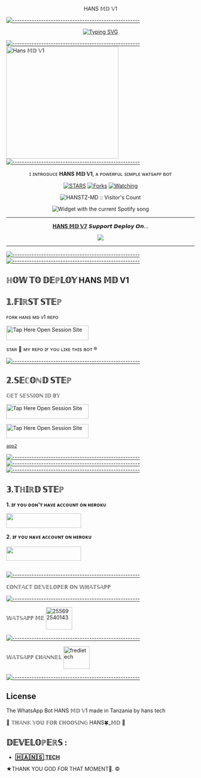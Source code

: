 </h1> 
<p align="center">HANS 𝕄𝔻 𝕍1

[![-----------------------------------------------------](https://raw.githubusercontent.com/andreasbm/readme/master/assets/lines/colored.png)](#table-of-contents)

<p align="center">
  <a href="https://git.io/typing-svg"><img src="https://readme-typing-svg.demolab.com?font=EB+Garamond&weight=900&size=30&duration=4000&pause=1000&random=false&width=435&lines=+MY+NAME+IS+HANS+MD+BOT+INTZ+BY+HANS+TZ+SON+Fork+Me+Please" alt="Typing SVG" /></a>
 </p>
 
  [![-----------------------------------------------------](https://raw.githubusercontent.com/andreasbm/readme/master/assets/lines/colored.png)](#table-of-contents)
 <a href="https://chat.whatsapp.com/Ia4V8wnwCIjLYaVI3FVHb4">
 <img alt="Hans 𝕄𝔻 𝕍1" height="300" src="https://telegra.ph/file/347ba7a613b4d025b89a8.jpg">
 [![-----------------------------------------------------](https://raw.githubusercontent.com/andreasbm/readme/master/assets/lines/colored.png)](#table-of-contents)
  
</h1> 
<p align="center">ɪ ɪɴᴛʀᴏᴅᴜᴄᴇ <b>HANS 𝕄𝔻 𝕍1</b>, ᴀ ᴘᴏᴡᴇʀғᴜʟ sɪᴍᴘʟᴇ ᴡᴀᴛsᴀᴘᴘ ʙᴏᴛ </p>

</p>
  <p align="center">
<a href="https://github.com/HANSTZ3/HANS-MD><img title="Followers" src="https://img.shields.io/github/followers/Fred1e?label=Followers&style=social"></a>
<a href="https://github.com/HANSTZ3/HANSTZ-MD/stargazers/"><img title="STARS" src="https://img.shields.io/github/stars/HANSTZ3/HANS-MD?&style=social"></a>
<a href="https://github.com/HANSTZ3/HANS-MD"><img title="Forks" src="https://github.com/HANSTZ3/HANS-MD"></a>
<a href="https://github.com/HANSTZ3/HANS-MD"><img title="Watching" src="https://github.com/HANSTZ3/HANS-MD"></a>

</p>
<p align="center"><img src="https://profile-counter.glitch.me/{HANSTZ3}/count.svg" alt="HANSTZ-MD :: Visitor's Count"/></p>

</a>
  <div align="center">
  <img src="https://spogit.vercel.app/api?theme=dark&black=true&scan=true" alt="Widget with the current Spotify song"  />
</div>

---

<p align="center">
  <a href="https://github.com/HANSTZ3/HANS-MD"><b>HANS 𝕄𝔻 𝕍𝟟</b></a> 𝙎𝙪𝙥𝙥𝙤𝙧𝙩 𝘿𝙚𝙥𝙡𝙤𝙮 𝙊𝙣...
</p>

<p align="center">
  <a href="https://youtu.be/izoxfW3anrU"><img src="https://img.shields.io/badge/CodeSpace-green?colorA=%23ff000&colorB=%23017e40&style=for-the-badge&logo=git&logoColor=white"></a>
</p>



    
 
 



---





[![-----------------------------------------------------](https://raw.githubusercontent.com/andreasbm/readme/master/assets/lines/colored.png)](#table-of-contents)
[![-----------------------------------------------------](https://raw.githubusercontent.com/andreasbm/readme/master/assets/lines/colored.png)](#table-of-contents)
## ℍ𝕆𝕎 𝕋𝕆 𝔻𝔼ℙ𝕃𝕆𝕐 HANS 𝕄𝔻 V1


## 𝟙.𝔽𝕀ℝ𝕊𝕋 𝕊𝕋𝔼ℙ 
ғᴏʀᴋ ʜᴀɴs ᴍᴅ ᴠ1 ʀᴇᴘᴏ


<a href="https://github.com/HANSTZ3/HANS-MD"><img title="Tap Here Open Session Site" src="https://img.shields.io/badge/𝔽𝕆ℝ𝕂 𝕋ℍ𝕀𝕊 ℝ𝔼ℙ𝕆-h?color=black&style=for-the-badge&logo=msi" width="220" height="38.45"/></a></p>

sᴛᴀʀ 🌟 ᴍʏ ʀᴇᴘᴏ ɪғ ʏᴏᴜ ʟɪᴋᴇ ᴛʜɪs ʙᴏᴛ ®️

[![-----------------------------------------------------](https://raw.githubusercontent.com/andreasbm/readme/master/assets/lines/colored.png)](#table-of-contents)

## 𝟚.𝕊𝔼ℂ𝕆ℕ𝔻 𝕊𝕋𝔼ℙ 


 𝔾𝔼𝕋 𝕊𝔼𝕊𝕊𝕀𝕆ℕ 𝕀𝔻 𝔹𝕐
 

<a href="https://hanscoder-d74ac23a6e00.herokuapp.com/wasiqr"><img title="Tap Here Open Session Site" src="https://img.shields.io/badge/ℚℝ ℂ𝕆𝔻𝔼-h?color=black&style=for-the-badge&logo=msi" width="220" height="38.45"/></a></p>


 
<a href="https://hanscoder-d74ac23a6e00.herokuapp.com/pair"><img title="Tap Here Open Session Site" src="https://img.shields.io/badge/𝕊𝕀𝕋𝔼 𝔽𝕆ℝ ℙ𝔸𝕀ℝ-h?color=black&style=for-the-badge&logo=msi" width="220" height="38.45"/></a></p>
[`app2`](https://lucky-md-qycm.onrender.com) 

[![-----------------------------------------------------](https://raw.githubusercontent.com/andreasbm/readme/master/assets/lines/colored.png)](#table-of-contents)
[![-----------------------------------------------------](https://raw.githubusercontent.com/andreasbm/readme/master/assets/lines/colored.png)](#table-of-contents)
[![-----------------------------------------------------](https://raw.githubusercontent.com/andreasbm/readme/master/assets/lines/colored.png)](#table-of-contents)

## 𝟛.𝕋ℍ𝕀ℝ𝔻 𝕊𝕋𝔼ℙ 
**1. ɪғ ʏᴏᴜ ᴅᴏɴ'ᴛ ʜᴀᴠᴇ ᴀᴄᴄᴏᴜɴᴛ ᴏɴ ʜᴇʀᴏᴋᴜ**

<a href="https://signup.heroku.com">
 <img src="https://img.shields.io/badge/ℂℝ𝔼𝔸𝕋𝔼%20𝔸ℂℂ𝕆𝕌ℕ𝕋%20ℕ𝕆𝕎-black?style=for-the-badge&logo=heroku" width="200" height="38.45"/></a></p>

**2. ɪғ ʏᴏᴜ ʜᴀᴠᴇ ᴀᴄᴄᴏᴜɴᴛ ᴏɴ ʜᴇʀᴏᴋᴜ**       
<br>
<a href="https://dashboard.heroku.com/new?template=https://github.com/HANSTZ3/HANS-MD/main">
 <img src="https://img.shields.io/badge/𝔻𝔼ℙ𝕃𝕆𝕐%20𝕋𝕆%20ℍ𝔼ℝ𝕆𝕂𝕌-black?style=for-the-badge&logo=heroku" width="200" height="38.45"/></a></p>


##



[![-----------------------------------------------------](https://raw.githubusercontent.com/andreasbm/readme/master/assets/lines/colored.png)](#table-of-contents)

ℂ𝕆ℕ𝕋𝔸ℂ𝕋 𝔻𝔼𝕍𝔼𝕃𝕆ℙ𝔼ℝ 𝕆ℕ 𝕎ℍ𝔸𝕋𝕊𝔸ℙℙ 

[![-----------------------------------------------------](https://raw.githubusercontent.com/andreasbm/readme/master/assets/lines/colored.png)](#table-of-contents)

𝕎𝔸𝕋𝕊𝔸ℙℙ 𝕄𝔼
<a href="https://wa.me/message/UTQ7TX2M7TDYM1" target="blank"><img align="center" src="https://raw.githubusercontent.com/rahuldkjain/github-profile-readme-generator/master/src/images/icons/Social/whatsapp.svg" alt="255692540143" height="60" width="70" /></a>

[![-----------------------------------------------------](https://raw.githubusercontent.com/andreasbm/readme/master/assets/lines/colored.png)](#table-of-contents)

𝕎𝔸𝕋𝕊𝔸ℙℙ ℂℍ𝔸ℕℕ𝔼𝕃
<a href="https://chat.whatsapp.com/Ia4V8wnwCIjLYaVI3FVHb4" target="blank"><img align="center" src="https://raw.githubusercontent.com/rahuldkjain/github-profile-readme-generator/master/src/images/icons/Social/whatsapp.svg" alt="fredietech" height="60" width="70" /></a>

[![-----------------------------------------------------](https://raw.githubusercontent.com/andreasbm/readme/master/assets/lines/colored.png)](#table-of-contents)



## License

The WhatsApp Bot HANS 𝕄𝔻 𝕍1 made in Tanzania by hans tech



🌟 𝕋ℍ𝔸ℕ𝕂 𝕐𝕆𝕌 𝔽𝕆ℝ ℂℍ𝕆𝕆𝕊𝕀ℕ𝔾 HANS🍀_𝕄𝔻 🌟

## 𝔻𝔼𝕍𝔼𝕃𝕆ℙ𝔼ℝ𝕊 :

- [**🄷🄰🄽🅂 TECH**](https://github.com/HANSTZ3/HANS-MD)
 
★THANK YOU GOD FOR THAT MOMENT🙏. ©

     


